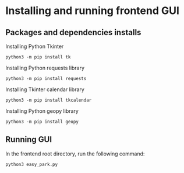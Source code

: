 # Installing and running frontend GUI

## Packages and dependencies installs
Installing Python Tkinter
```console
python3 -m pip install tk
```
Installing Python requests library
```console
python3 -m pip install requests
```

Installing Tkinter calendar library
```console
python3 -m pip install tkcalendar
```

Installing Python geopy library
```console
python3 -m pip install geopy
```
## Running GUI
In the frontend root directory, run the following command:
```console
python3 easy_park.py
```


